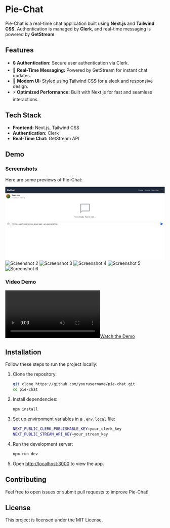 # Pie-Chat

Pie-Chat is a real-time chat application built using **Next.js** and **Tailwind CSS**. Authentication is managed by **Clerk**, and real-time messaging is powered by **GetStream**.

## Features

- 🔒 **Authentication:** Secure user authentication via Clerk.
- 💬 **Real-Time Messaging:** Powered by GetStream for instant chat updates.
- 🎨 **Modern UI:** Styled using Tailwind CSS for a sleek and responsive design.
- ⚡ **Optimized Performance:** Built with Next.js for fast and seamless interactions.

## Tech Stack

- **Frontend:** Next.js, Tailwind CSS
- **Authentication:** Clerk
- **Real-Time Chat:** GetStream API

## Demo

### Screenshots

Here are some previews of Pie-Chat:

![Screenshot 1](/Demo/Screenshot%202025-03-15%20142743.png)
![Screenshot 2](Demo/Screenshot_2.png)
![Screenshot 3](Demo/Screenshot_3.png)
![Screenshot 4](Demo/Screenshot_4.png)
![Screenshot 5](Demo/Screenshot_5.png)
![Screenshot 6](Demo/Screenshot_6.png)


### Video Demo

[![Watch the Demo](Demo/Demo.mp4)](Demo/Demo.mp4)

## Installation

Follow these steps to run the project locally:

1. Clone the repository:
   ```sh
   git clone https://github.com/yourusername/pie-chat.git
   cd pie-chat
   ```

2. Install dependencies:
   ```sh
   npm install
   ```

3. Set up environment variables in a `.env.local` file:
   ```sh
   NEXT_PUBLIC_CLERK_PUBLISHABLE_KEY=your_clerk_key
   NEXT_PUBLIC_STREAM_API_KEY=your_stream_key
   ```

4. Run the development server:
   ```sh
   npm run dev
   ```

5. Open [http://localhost:3000](http://localhost:3000) to view the app.

## Contributing

Feel free to open issues or submit pull requests to improve Pie-Chat!

## License

This project is licensed under the MIT License.
